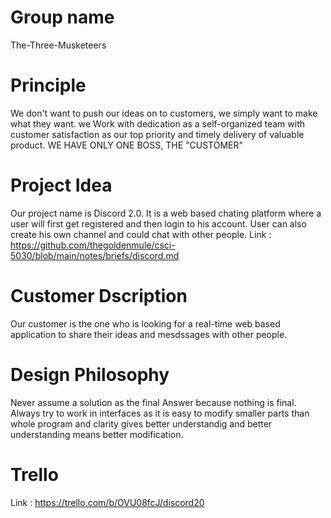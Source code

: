 # Group name 
The-Three-Musketeers
# Principle 
We don't want to push our ideas on to customers, we simply want to make what they want. we Work with dedication as a self-organized team with customer satisfaction as our top priority and timely delivery of valuable product. 
WE HAVE ONLY ONE BOSS, THE "CUSTOMER"
# Project Idea
Our project name is Discord 2.0. It is a web based chating platform where a user will first get registered and then login to his account. User can also create his own channel and could chat with other people.
Link : https://github.com/thegoldenmule/csci-5030/blob/main/notes/briefs/discord.md
# Customer Dscription 
Our customer is the one who is looking for a real-time web based application to share their ideas and mesdssages with other people.
# Design Philosophy
Never assume a solution as the final Answer because nothing is final. Always try to work in interfaces as it is easy to modify smaller parts than whole program and clarity gives better understandig and better understanding means better modification.
# Trello 
Link : https://trello.com/b/OVU08fcJ/discord20
